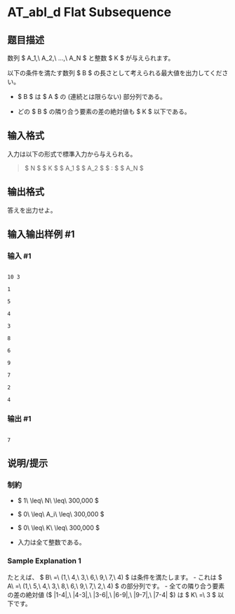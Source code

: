 # AT_abl_d Flat Subsequence

## 题目描述

[problemUrl]: https://atcoder.jp/contests/abl/tasks/abl_d

数列 $ A_1,\ A_2,\ ...,\ A_N $ と整数 $ K $ が与えられます。

以下の条件を満たす数列 $ B $ の長さとして考えられる最大値を出力してください。

- $ B $ は $ A $ の (連続とは限らない) 部分列である。
- どの $ B $ の隣り合う要素の差の絶対値も $ K $ 以下である。

## 输入格式

入力は以下の形式で標準入力から与えられる。

> $ N $ $ K $ $ A_1 $ $ A_2 $ $ : $ $ A_N $

## 输出格式

答えを出力せよ。

## 输入输出样例 #1

### 输入 #1

```
10 3
1
5
4
3
8
6
9
7
2
4
```

### 输出 #1

```
7
```

## 说明/提示

### 制約

- $ 1\ \leq\ N\ \leq\ 300,000 $
- $ 0\ \leq\ A_i\ \leq\ 300,000 $
- $ 0\ \leq\ K\ \leq\ 300,000 $
- 入力は全て整数である。

### Sample Explanation 1

たとえば、 $ B\ =\ (1,\ 4,\ 3,\ 6,\ 9,\ 7,\ 4) $ は条件を満たします。 - これは $ A\ =\ (1,\ 5,\ 4,\ 3,\ 8,\ 6,\ 9,\ 7,\ 2,\ 4) $ の部分列です。 - 全ての隣り合う要素の差の絶対値 ($ |1-4|,\ |4-3|,\ |3-6|,\ |6-9|,\ |9-7|,\ |7-4| $) は $ K\ =\ 3 $ 以下です。